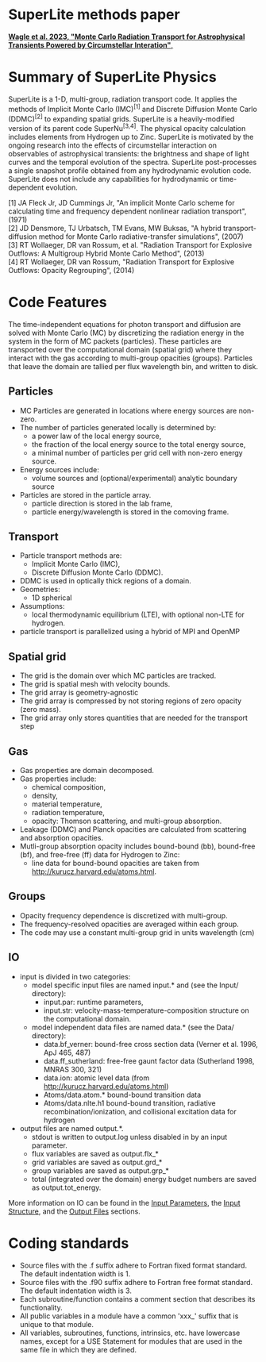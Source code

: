 SuperLite methods paper
=======================

[**Wagle et al. 2023, "Monte Carlo Radiation Transport for Astrophysical Transients Powered by Circumstellar Interation"**,](https://arxiv.org/abs/2305.17184)


Summary of SuperLite Physics
============================
SuperLite is a 1-D, multi-group, radiation transport code. It applies the methods of Implicit Monte Carlo (IMC)<sup>[1]</sup> and Discrete Diffusion Monte Carlo (DDMC)<sup>[2]</sup> to expanding spatial grids.  SuperLite is a heavily-modified version of its parent code SuperNu<sup>[3,4]</sup>. The physical opacity calculation includes elements from Hydrogen up to Zinc. SuperLite is motivated by the ongoing research into the effects of circumstellar interaction on observables of astrophysical transients: the brightness and shape of light curves and the temporal evolution of the spectra. SuperLite post-processes a single snapshot profile obtained from any hydrodynamic evolution code. SuperLite does not include any capabilities for hydrodynamic or time-dependent evolution.

[1] JA Fleck Jr, JD Cummings Jr, "An implicit Monte Carlo scheme for calculating
time and frequency dependent nonlinear radiation transport", (1971) <br>
[2] JD Densmore, TJ Urbatsch, TM Evans, MW Buksas, "A hybrid transport-diffusion
method for Monte Carlo radiative-transfer simulations", (2007) <br>
[3] RT Wollaeger, DR van Rossum, et al. "Radiation Transport for Explosive
Outflows: A Multigroup Hybrid Monte Carlo Method", (2013) <br>
[4] RT Wollaeger, DR van Rossum, "Radiation Transport for Explosive Outflows:
Opacity Regrouping", (2014)

Code Features
=============
The time-independent equations for photon transport and diffusion are solved
with Monte Carlo (MC) by discretizing the radiation energy in the system in the
form of MC packets (particles).  These particles are transported over the
computational domain (spatial grid) where they interact with the gas according
to multi-group opacities (groups).  Particles that leave the domain are tallied
per flux wavelength bin, and written to disk.

Particles
---
- MC Particles are generated in locations where energy sources are non-zero.
- The number of particles generated locally is determined by:
  - a power law of the local energy source,
  - the fraction of the local energy source to the total energy source,
  - a minimal number of particles per grid cell with non-zero energy source.
- Energy sources include:
  - volume sources and (optional/experimental) analytic boundary source
- Particles are stored in the particle array.
  - particle direction is stored in the lab frame,
  - particle energy/wavelength is stored in the comoving frame.

Transport
---
- Particle transport methods are:
  - Implicit Monte Carlo (IMC),
  - Discrete Diffusion Monte Carlo (DDMC).
- DDMC is used in optically thick regions of a domain.
- Geometries:
  - 1D spherical
- Assumptions:
  - local thermodynamic equilibrium (LTE), with optional non-LTE for hydrogen.
- particle transport is parallelized using a hybrid of MPI and OpenMP

Spatial grid
---
- The grid is the domain over which MC particles are tracked.
- The grid is spatial mesh with velocity bounds.
- The grid array is geometry-agnostic
- The grid array is compressed by not storing regions of zero opacity (zero mass).
- The grid array only stores quantities that are needed for the transport step

Gas
---
- Gas properties are domain decomposed.
- Gas properties include:
  - chemical composition,
  - density,
  - material temperature,
  - radiation temperature,
  - opacity: Thomson scattering, and multi-group absorption.
- Leakage (DDMC) and Planck opacities are calculated from scattering and absorption
  opacities.
- Mutli-group absorption opacity includes bound-bound (bb), bound-free (bf), and
  free-free (ff) data for Hydrogen to Zinc:
  - line data for bound-bound opacities are taken from
    http://kurucz.harvard.edu/atoms.html.

Groups
---
- Opacity frequency dependence is discretized with multi-group.
- The frequency-resolved opacities are averaged within each group.
- The code may use a constant multi-group grid in units wavelength (cm)

IO
---
- input is divided in two categories:
  - model specific input files are named input.* and (see the Input/ directory):
    - input.par: runtime parameters,
    - input.str: velocity-mass-temperature-composition structure on the computational domain.
  - model independent data files are named data.* (see the Data/ directory):
    - data.bf_verner: bound-free cross section data (Verner et al. 1996, ApJ 465, 487)
    - data.ff_sutherland: free-free gaunt factor data (Sutherland 1998, MNRAS 300, 321)
    - data.ion: atomic level data (from http://kurucz.harvard.edu/atoms.html)
    - Atoms/data.atom.* bound-bound transition data
    - Atoms/data.nlte.h1 bound-bound transition, radiative recombination/ionization,
      and collisional excitation data for hydrogen
- output files are named output.*.
  - stdout is written to output.log unless disabled in by an input parameter.
  - flux variables are saved as output.flx_*
  - grid variables are saved as output.grd_*
  - group variables are saved as output.grp_*
  - total (integrated over the domain) energy budget numbers are saved as output.tot_energy.

More information on IO can be found in the [Input Parameters](\inputpar.md), the [Input Structure](inputstr.md), and the [Output Files](\output.md) sections.


Coding standards
================

  - Source files with the .f suffix adhere to Fortran fixed format standard. The default
    indentation width is 1.
  - Source files with the .f90 suffix adhere to Fortran free format standard. The default
    indentation width is 3.
  - Each subroutine/function contains a comment section that describes its functionality.
  - All public variables in a module have a common 'xxx_' suffix that is unique to that
    module.
  - All variables, subroutines, functions, intrinsics, etc. have lowercase names, except
    for a USE Statement for modules that are used in the same file in which they are
    defined.
